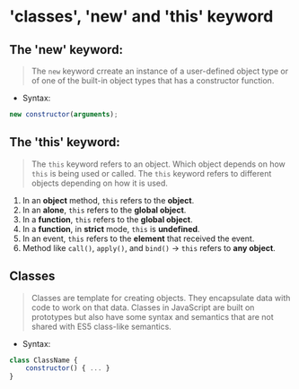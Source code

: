 # 'classes', 'new' and 'this' keyword

## The 'new' keyword:

> The `new` keyword crreate an instance of a user-defined object type or of one of the built-in object types that has a constructor function.

- Syntax:

```javascript
new constructor(arguments);
```

## The 'this' keyword:

> The `this` keyword refers to an object. Which object depends on how `this` is being used or called. The `this` keyword refers to different objects depending on how it is used.

1. In an **object** method, `this` refers to the **object**.
2. In an **alone**, `this` refers to the **global object**.
3. In a **function**, `this` refers to the **global object**.
4. In a **function**, in **strict** mode, `this` is **undefined**.
5. In an event, `this` refers to the **element** that received the event.
6. Method like `call()`, `apply()`, and `bind()` -> `this` refers to **any object**.

## Classes

> Classes are template for creating objects. They encapsulate data with code to work on that data. Classes in JavaScript are built on prototypes but also have some syntax and semantics that are not shared with ES5 class-like semantics.

- Syntax:

```javascript
class ClassName {
    constructor() { ... }
}
```

